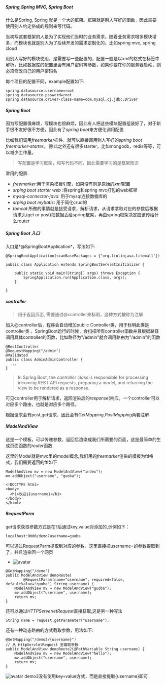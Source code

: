 ##### Spring,Spring MVC, Spring Boot
什么是Spring, Spring 就是一个大的框架。框架就是别人写好的函数，因此需要使用别人约定俗成的规则来写代码。

当初写这套框架的人是为了实现他们当时的业务需求，随着业务需求增多模块增多，而模块也就是别人为了后续开发的需求定制化的，比如spring mvc, spring cloud

用别人写好的模块使用，是需要写一些配置的，配置一般是以xml的格式在标签中解析，比如数据库的配置里会有用户密码等参数，如果你要在你的服务器启动，则必须修改自己的用户密码名

每个项目的配置不同，example配置如下:
```
spring.datasource.username=root
spring.datasource.pssword=root
spring.datasource.driver-class-name=com.mysql.cj.jdbc.Driver

```
##### Spring Boot
因为写配置很麻烦，写模块也很麻烦，因此有人把这些模块配置组装好了，对于新手很不友好很不方便，因此有了*spring boot*来方便化调用配置

比如我们调用*freemarker*插件，就可以直接调用别人写好的*spring boot freemarker-starter*。 除此之外还有很多starter，比如mongodb，redis等等，可以减少工作量。

> 写配置是学习框架，和写代码不同，因此需要学习的是框架知识

常用的配置:
- *freemarker*:用于渲染模板引擎，如果没有则是原始的*xml*配置
- *srping boot starter web* :将spring和spring mvc打包的web框架
- *mysql-connector-java*: 用于mysql连接数据库的
- *srping boot mybatis*: 用于简化crud的
- *tomcat*:所做的事情就是接受请求，解析请求，从请求拿取对应的参数后根据请求头(get or post)把数据丢给spring框架，再由spring框架决定应该传给什么router

##### Spring Boot 入口
入口是*@SpringBootApplication*，写法如下:

```  
@SpringBootApplication(scanBasePackages = {"org.linlinjava.litemall"})  

public class Application extends SpringBootServletInitializer {  
  
    public static void main(String[] args) throws Exception {  
        SpringApplication.run(Application.class, args);  
    }  

}
```

##### controller
> 用于返回页面, 需要通过@controller来标明，这种方式被称为注解

加入@controller后，程序会自动增加public Controller类，用于标明此类是controller类 。SpringBoot运行的时候，会扫描所有controller函数并且根据路径调用具体controller的函数，比如路径为"/admin"就会调用路由为"/admin"的函数

```
@RestController  
@RequestMapping("/admin")  
@Validated  
public class AdminAdminController {
  ...
}
```

> In Spring Boot, the _controller class_ is responsible for processing incoming REST API requests, preparing a model, and returning the view to be rendered as a response.

可见controller用于解析请求，返回渲染后的*response*(响应，一个controller可以对应多个路由，也就是对应多个路径。

根据请求会有post,get请求，因此会有*GetMapping*,*PostMapping*两套注解

##### ModelAndView
这是一个模板，可以传递参数，返回后渲染成我们所需要的页面，这是最简单的生成页面函数的*router*函数

这里的Model就是mvc里的model概念,我们用的*freemarker*渲染的模板为ftl格式，我们需要返回的ftl如下
```
ModelAndView mv = new ModelAndView("index");
mv.addObject("username", "guoba");
```

```
<!DOCTYPE html>
<body>
  <h1>欢迎${username}</h1>
</body>
</html>
```


##### RequestParm
get请求获取参数方式是在?后通过key,value对添加的,示例如下：

```
localhost:9000/demo?username=guoba
```
可以通过RequestParm提取到对应的参数，这里直接把username=的参数提取到了，并且渲染回一个网页

- ![avatar](https://images.weserv.nl/?url=https://article.biliimg.com/bfs/article/7df4ff199f6d41074b60d7fda359c4574d0a200f.png)

```
@GetMapping("/demo")  
public ModelAndView demoRoute(  
        @RequestParam(name="username", required=false, defaultValue="guoba") String username) {  
    ModelAndView mv = new ModelAndView("guoba");  
    mv.addObject("username", username);  
    return mv;  
}
```

还可以通过*HTTPServerletRequest*直接获取,这是另一种写法
```
String name = request.getParameter("username");
```

还有一种动态路由的方式截取参数，用法如下:


```
@GetMapping("/demo3/{username}")  
// 从 HttpServletRequest 里面取参数  
public ModelAndView demoRoute2(@PathVariable String username) {  
    ModelAndView mv = new ModelAndView("hello");  
    mv.addObject("username", username);  
    return mv;  
}
```

![avatar](https://images.weserv.nl/?url=https://article.biliimg.com/bfs/article/78f18de421f81ced8980ac3385ac054ecae1b43a.png)
demo3没有使用key=value方式，而是直接提取{username}即可

